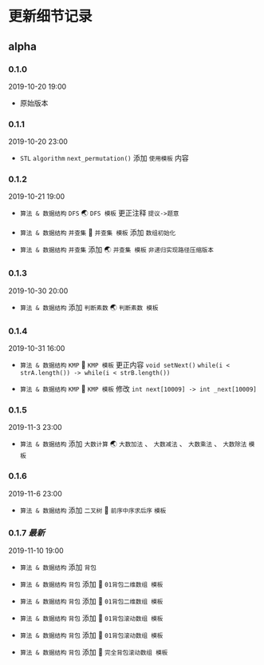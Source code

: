 # 更新细节记录

## alpha

### 0.1.0

2019-10-20 19:00

* 原始版本

### 0.1.1

2019-10-20 23:00

* `STL` `algorithm` `next_permutation()` 添加 `使用模板` 内容

### 0.1.2

2019-10-21 19:00

* `算法 & 数据结构` `DFS` :earth_asia: `DFS 模板` 更正注释 `提议->题意`

* `算法 & 数据结构` `并查集` :frog: `并查集 模板` 添加 `数组初始化`

* `算法 & 数据结构` `并查集` 添加 :earth_asia: `并查集 模板` `非递归实现路径压缩版本`

### 0.1.3

2019-10-30 20:00

* `算法 & 数据结构` 添加 `判断素数` :earth_asia: `判断素数 模板`

### 0.1.4

2019-10-31 16:00

* `算法 & 数据结构` `KMP` :frog: `KMP 模板` 更正内容 `void setNext()` `while(i < strA.length()) -> while(i < strB.length())`

* `算法 & 数据结构` `KMP` :frog: `KMP 模板` 修改 `int next[10009] -> int _next[10009]`

### 0.1.5

2019-11-3 23:00

* `算法 & 数据结构` 添加 `大数计算` :earth_asia: `大数加法` 、 `大数减法` 、 `大数乘法` 、 `大数除法` `模板`

### 0.1.6

2019-11-6 23:00

* `算法 & 数据结构` 添加 `二叉树` :frog: `前序中序求后序` `模板`

### 0.1.7 *最新*

2019-11-10 19:00

* `算法 & 数据结构` 添加 `背包`

* `算法 & 数据结构` `背包` 添加 :hatching_chick: `01背包二维数组 模板`

* `算法 & 数据结构` `背包` 添加 :frog: `01背包二维数组 模板`

* `算法 & 数据结构` `背包` 添加 :hatching_chick: `01背包滚动数组 模板`

* `算法 & 数据结构` `背包` 添加 :frog: `01背包滚动数组 模板`

* `算法 & 数据结构` `背包` 添加 :frog: `完全背包滚动数组 模板`
